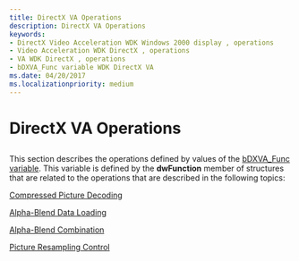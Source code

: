 ```yaml
---
title: DirectX VA Operations
description: DirectX VA Operations
keywords:
- DirectX Video Acceleration WDK Windows 2000 display , operations
- Video Acceleration WDK DirectX , operations
- VA WDK DirectX , operations
- bDXVA_Func variable WDK DirectX VA
ms.date: 04/20/2017
ms.localizationpriority: medium
---
```


# DirectX VA Operations


## <span id="ddk_directx_va_operations_gg"></span><span id="DDK_DIRECTX_VA_OPERATIONS_GG"></span>


This section describes the operations defined by values of the [bDXVA\_Func variable](bdxva-func-variable.md). This variable is defined by the **dwFunction** member of structures that are related to the operations that are described in the following topics:

[Compressed Picture Decoding](compressed-picture-decoding.md)

[Alpha-Blend Data Loading](alpha-blend-data-loading.md)

[Alpha-Blend Combination](alpha-blend-combination.md)

[Picture Resampling Control](picture-resampling-control.md)

 

 






